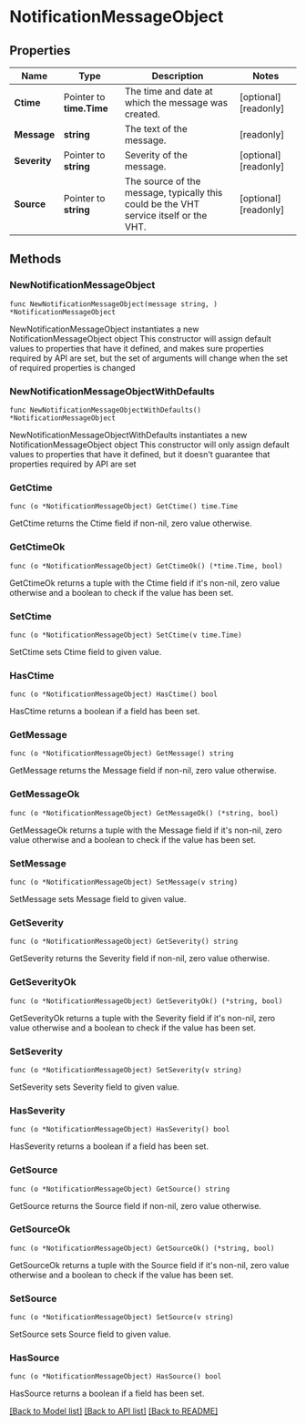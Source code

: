 <!--
Copyright (C) 2020-2024 Arm Limited or its affiliates and Contributors. All rights reserved.
SPDX-License-Identifier: Apache-2.0
-->
# NotificationMessageObject

## Properties

Name | Type | Description | Notes
------------ | ------------- | ------------- | -------------
**Ctime** | Pointer to **time.Time** | The time and date at which the message was created. | [optional] [readonly] 
**Message** | **string** | The text of the message. | [readonly] 
**Severity** | Pointer to **string** | Severity of the message. | [optional] [readonly] 
**Source** | Pointer to **string** | The source of the message, typically this could be the VHT service itself or the VHT. | [optional] [readonly] 

## Methods

### NewNotificationMessageObject

`func NewNotificationMessageObject(message string, ) *NotificationMessageObject`

NewNotificationMessageObject instantiates a new NotificationMessageObject object
This constructor will assign default values to properties that have it defined,
and makes sure properties required by API are set, but the set of arguments
will change when the set of required properties is changed

### NewNotificationMessageObjectWithDefaults

`func NewNotificationMessageObjectWithDefaults() *NotificationMessageObject`

NewNotificationMessageObjectWithDefaults instantiates a new NotificationMessageObject object
This constructor will only assign default values to properties that have it defined,
but it doesn't guarantee that properties required by API are set

### GetCtime

`func (o *NotificationMessageObject) GetCtime() time.Time`

GetCtime returns the Ctime field if non-nil, zero value otherwise.

### GetCtimeOk

`func (o *NotificationMessageObject) GetCtimeOk() (*time.Time, bool)`

GetCtimeOk returns a tuple with the Ctime field if it's non-nil, zero value otherwise
and a boolean to check if the value has been set.

### SetCtime

`func (o *NotificationMessageObject) SetCtime(v time.Time)`

SetCtime sets Ctime field to given value.

### HasCtime

`func (o *NotificationMessageObject) HasCtime() bool`

HasCtime returns a boolean if a field has been set.

### GetMessage

`func (o *NotificationMessageObject) GetMessage() string`

GetMessage returns the Message field if non-nil, zero value otherwise.

### GetMessageOk

`func (o *NotificationMessageObject) GetMessageOk() (*string, bool)`

GetMessageOk returns a tuple with the Message field if it's non-nil, zero value otherwise
and a boolean to check if the value has been set.

### SetMessage

`func (o *NotificationMessageObject) SetMessage(v string)`

SetMessage sets Message field to given value.


### GetSeverity

`func (o *NotificationMessageObject) GetSeverity() string`

GetSeverity returns the Severity field if non-nil, zero value otherwise.

### GetSeverityOk

`func (o *NotificationMessageObject) GetSeverityOk() (*string, bool)`

GetSeverityOk returns a tuple with the Severity field if it's non-nil, zero value otherwise
and a boolean to check if the value has been set.

### SetSeverity

`func (o *NotificationMessageObject) SetSeverity(v string)`

SetSeverity sets Severity field to given value.

### HasSeverity

`func (o *NotificationMessageObject) HasSeverity() bool`

HasSeverity returns a boolean if a field has been set.

### GetSource

`func (o *NotificationMessageObject) GetSource() string`

GetSource returns the Source field if non-nil, zero value otherwise.

### GetSourceOk

`func (o *NotificationMessageObject) GetSourceOk() (*string, bool)`

GetSourceOk returns a tuple with the Source field if it's non-nil, zero value otherwise
and a boolean to check if the value has been set.

### SetSource

`func (o *NotificationMessageObject) SetSource(v string)`

SetSource sets Source field to given value.

### HasSource

`func (o *NotificationMessageObject) HasSource() bool`

HasSource returns a boolean if a field has been set.


[[Back to Model list]](../README.md#documentation-for-models) [[Back to API list]](../README.md#documentation-for-api-endpoints) [[Back to README]](../README.md)


